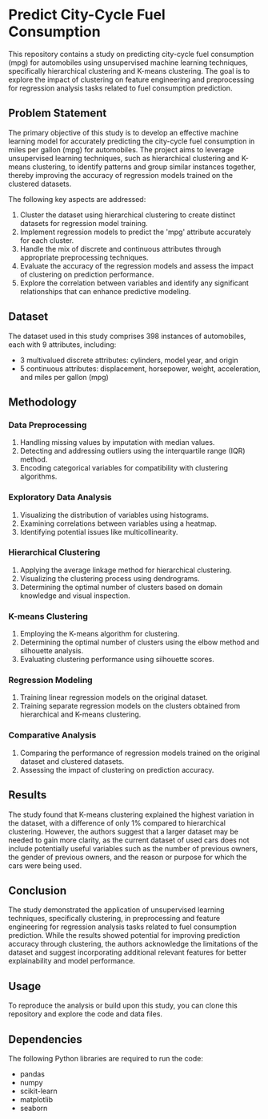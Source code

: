 # Predict City-Cycle Fuel Consumption

This repository contains a study on predicting city-cycle fuel consumption (mpg) for automobiles using unsupervised machine learning techniques, specifically hierarchical clustering and K-means clustering. The goal is to explore the impact of clustering on feature engineering and preprocessing for regression analysis tasks related to fuel consumption prediction.

## Problem Statement

The primary objective of this study is to develop an effective machine learning model for accurately predicting the city-cycle fuel consumption in miles per gallon (mpg) for automobiles. The project aims to leverage unsupervised learning techniques, such as hierarchical clustering and K-means clustering, to identify patterns and group similar instances together, thereby improving the accuracy of regression models trained on the clustered datasets.

The following key aspects are addressed:

1. Cluster the dataset using hierarchical clustering to create distinct datasets for regression model training.
2. Implement regression models to predict the 'mpg' attribute accurately for each cluster.
3. Handle the mix of discrete and continuous attributes through appropriate preprocessing techniques.
4. Evaluate the accuracy of the regression models and assess the impact of clustering on prediction performance.
5. Explore the correlation between variables and identify any significant relationships that can enhance predictive modeling.

## Dataset

The dataset used in this study comprises 398 instances of automobiles, each with 9 attributes, including:

- 3 multivalued discrete attributes: cylinders, model year, and origin
- 5 continuous attributes: displacement, horsepower, weight, acceleration, and miles per gallon (mpg)

## Methodology

### Data Preprocessing

1. Handling missing values by imputation with median values.
2. Detecting and addressing outliers using the interquartile range (IQR) method.
3. Encoding categorical variables for compatibility with clustering algorithms.

### Exploratory Data Analysis

1. Visualizing the distribution of variables using histograms.
2. Examining correlations between variables using a heatmap.
3. Identifying potential issues like multicollinearity.

### Hierarchical Clustering

1. Applying the average linkage method for hierarchical clustering.
2. Visualizing the clustering process using dendrograms.
3. Determining the optimal number of clusters based on domain knowledge and visual inspection.

### K-means Clustering

1. Employing the K-means algorithm for clustering.
2. Determining the optimal number of clusters using the elbow method and silhouette analysis.
3. Evaluating clustering performance using silhouette scores.

### Regression Modeling

1. Training linear regression models on the original dataset.
2. Training separate regression models on the clusters obtained from hierarchical and K-means clustering.

### Comparative Analysis

1. Comparing the performance of regression models trained on the original dataset and clustered datasets.
2. Assessing the impact of clustering on prediction accuracy.

## Results

The study found that K-means clustering explained the highest variation in the dataset, with a difference of only 1% compared to hierarchical clustering. However, the authors suggest that a larger dataset may be needed to gain more clarity, as the current dataset of used cars does not include potentially useful variables such as the number of previous owners, the gender of previous owners, and the reason or purpose for which the cars were being used.

## Conclusion

The study demonstrated the application of unsupervised learning techniques, specifically clustering, in preprocessing and feature engineering for regression analysis tasks related to fuel consumption prediction. While the results showed potential for improving prediction accuracy through clustering, the authors acknowledge the limitations of the dataset and suggest incorporating additional relevant features for better explainability and model performance.

## Usage

To reproduce the analysis or build upon this study, you can clone this repository and explore the code and data files.

## Dependencies

The following Python libraries are required to run the code:

- pandas
- numpy
- scikit-learn
- matplotlib
- seaborn

